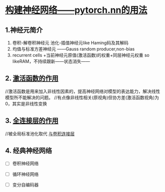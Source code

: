 # [构建神经网络——pytorch.nn的用法](https://ptorch.com/docs/1/functional)
## 1.神经元简介
1. 卷积-解卷积神经元
	池化-插值神经元like 
	Haming码及其解码
2. 均值与标准方差神经元
	——Gauss random producer,non-bias
3. recurrent cells 
	+当前神经元原值(激活函数)的权重+同层神经元权重
	so likeRAM，不持续跟新——状态消失——
## 2. [激活函数的作用](http://t.csdn.cn/5kmqq)
//激活函数是用来加入非线性因素的，提高神经网络对模型的表达能力，解决线性模型所不能解决的问题。
//有点像非线性相关(原视角)但协方差(激活函数视角)为0，其实是非线性变换
## 3. [全连接层的作用](http://t.csdn.cn/aqXgP)
//被全局标准池化取代
[与卷积连接层]()
## 4. 经典神经网络
- [ ] 卷积神经网络
- [ ] 循环神经网络
- [ ] 变分自编码器

